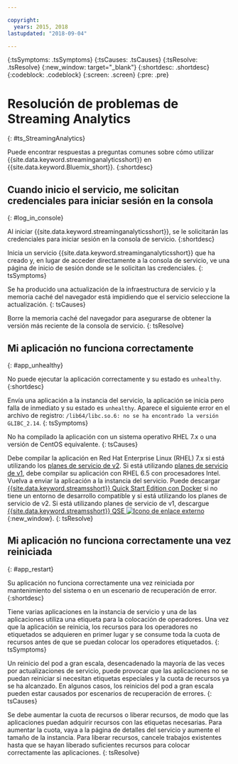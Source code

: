 ```yaml
---

copyright:
  years: 2015, 2018
lastupdated: "2018-09-04"

---
```


<!-- Attribute definitions -->
{:tsSymptoms: .tsSymptoms}
{:tsCauses: .tsCauses}
{:tsResolve: .tsResolve}
{:new_window: target="_blank"}
{:shortdesc: .shortdesc}
{:codeblock: .codeblock}
{:screen: .screen}
{:pre: .pre}

# Resolución de problemas de Streaming Analytics
{: #ts_StreamingAnalytics}

Puede encontrar respuestas a preguntas comunes sobre cómo utilizar {{site.data.keyword.streaminganalyticsshort}} en {{site.data.keyword.Bluemix_short}}.
{:shortdesc}

## Cuando inicio el servicio, me solicitan credenciales para iniciar sesión en la consola
{: #log_in_console}

Al iniciar {{site.data.keyword.streaminganalyticsshort}}, se le solicitarán las credenciales para iniciar sesión en la consola de servicio.
{:shortdesc}

Inicia un servicio {{site.data.keyword.streaminganalyticsshort}} que ha creado y, en lugar de acceder directamente a la consola de servicio, ve una página de inicio de sesión donde se le solicitan las credenciales.
{: tsSymptoms}

Se ha producido una actualización de la infraestructura de servicio y la memoria caché del navegador está impidiendo que el servicio seleccione la actualización.
{: tsCauses}

Borre la memoria caché del navegador para asegurarse de obtener la versión más reciente de la consola de servicio.
{: tsResolve}

## Mi aplicación no funciona correctamente
{: #app_unhealthy}

No puede ejecutar la aplicación correctamente y su estado es `unhealthy`.
{:shortdesc}

Envía una aplicación a la instancia del servicio, la aplicación se inicia pero falla de inmediato y su estado es `unhealthy`. Aparece el siguiente error en el archivo de registro: `/lib64/libc.so.6: no se ha encontrado la versión GLIBC_2.14`.
{: tsSymptoms}

No ha compilado la aplicación con un sistema operativo RHEL 7.x o una versión de CentOS equivalente.
{: tsCauses}

Debe compilar la aplicación en Red Hat Enterprise Linux (RHEL) 7.x si está utilizando los [planes de servicio de v2](/docs/services/StreamingAnalytics/service_plans.html). Si está utilizando [planes de servicio de v1](/docs/services/StreamingAnalytics/service_plans.html), debe compilar su aplicación con RHEL 6.5 con procesadores Intel. Vuelva a enviar la aplicación a la instancia del servicio. Puede descargar [{{site.data.keyword.streamsshort}} Quick Start Edition con Docker](https://www-01.ibm.com/marketing/iwm/iwm/web/preLogin.do?source=swg-ibmistvi) si no tiene un entorno de desarrollo compatible y si está utilizando los planes de servicio de v2. Si está utilizando planes de servicio de v1, descargue [{{site.data.keyword.streamsshort}} QSE ![Icono de enlace externo](../../icons/launch-glyph.svg "Icono de enlace externo")](http://ibmstreams.github.io/streamsx.documentation/docs/4.3/qse-intro/){:new_window}.
{: tsResolve}

## Mi aplicación no funciona correctamente una vez reiniciada
{: #app_restart}

Su aplicación no funciona correctamente una vez reiniciada por mantenimiento del sistema o en un escenario de recuperación de error.
{:shortdesc}

Tiene varias aplicaciones en la instancia de servicio y una de las aplicaciones utiliza una etiqueta para la colocación de operadores. Una vez que la aplicación se reinicia, los recursos para los operadores no etiquetados se adquieren en primer lugar y se consume toda la cuota de recursos antes de que se puedan colocar los operadores etiquetados.
{: tsSymptoms}

Un reinicio del pod a gran escala, desencadenado la mayoría de las veces por actualizaciones de servicio, puede provocar que las aplicaciones no se puedan reiniciar si necesitan etiquetas especiales y la cuota de recursos ya se ha alcanzado. En algunos casos, los reinicios del pod a gran escala pueden estar causados por escenarios de recuperación de errores.
{: tsCauses}

Se debe aumentar la cuota de recursos o liberar recursos, de modo que las aplicaciones puedan adquirir recursos con las etiquetas necesarias. Para aumentar la cuota, vaya a la página de detalles del servicio y aumente el tamaño de la instancia. Para liberar recursos, cancele trabajos existentes hasta que se hayan liberado suficientes recursos para colocar correctamente las aplicaciones.
{: tsResolve}

